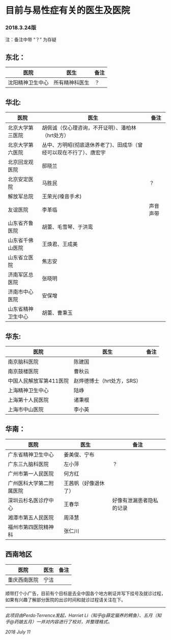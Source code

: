 # 目前与易性症有关的医生及医院

### 2018.3.24版

注：备注中带 “？” 为存疑

## 东北：
| 医院 | 医生 | 备注 |
|-------|--------|--------|
| 沈阳精神卫生中心 | 所有精神科医生 | ？|

## 华北:
| 医院 | 医生 | 备注 |
|-------|--------|--------|
|北京大学第三医院|胡佩诚（仅心理咨询，不开证明）、潘柏林（hrt处方）| |
|北京大学第六医院|丛中、方明昭(彻底退休养老了)、田成华（曾经可以现在不行了）、唐宏宇| |
|北京回龙观医院|邸晓兰| |
|北京安定医院|马胜民|？|
|解放军总院|王荣光(嗓音手术)| |
|友谊医院|李革临|声音声带 |
|山东省齐鲁医院|胡蕾、毛雪琴、于洪鸾| |
|山东省千佛山医院|王焕君、王成美| |
|山东省立医院|焦志安| |
|济南军区总医院|张晓明| |
|济南市中心医院|安保增| |
|山东省精神卫生中心|胡蕾、曹秉玉| |

## 华东:
| 医院 | 医生 | 备注 |
|-------|--------|--------|
|南京脑科医院|陈建国| |
|南京鼓楼医院|曹秋云| |
|中国人民解放军第411医院|赵烨德博士（hrt处方，SRS）| |
|上海精神卫生中心|陆峥| |
|上海第十人民医院|诸秉根| |
|上海市中山医院|李小英| |

## 华南：
| 医院 | 医生 | 备注 |
|-------|--------|--------|
|广东省精神卫生中心|姜美俊、宁布| |
|广东三九脑科医院|左小萍|？|
|广州市第一人民医院|何方红| |
|广州医科大学第二附属医院|王茜帆（好像退休了）| |
|深圳云杉名医诊疗中心|王春华|好像有泄漏患者隐私的记录 |
|湘潭市第五人民医院|周泽慧| |
|福州市第四医院精神科|张仁川| |

## 西南地区
| 医院 | 医生 | 备注 |
|-------|--------|--------|
|重庆西南医院|宁洁| |

顺带打个小广告，目前有个目标是去全中国各个地方刷证并写下挂号及就诊过程，如果有兴趣了解部分医院的出诊时间和就诊过程请关注在下。

---
*此项目由Perdo·Terrence发起，Harriet Li（知乎@薛定猫养的鳄鱼）、五月（知乎@药娘五月）一并对内容进行了校对，并整理格式。*

*2018 July 11* 
